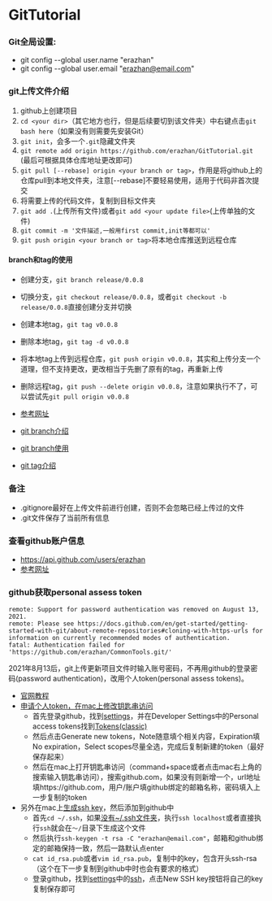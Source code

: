 # GitTutorial

### Git全局设置:
- git config --global user.name "erazhan"
- git config --global user.email "erazhan@email.com"


### git上传文件介绍
1. github上创建项目
2. ```cd <your dir>```（其它地方也行，但是后续要切到该文件夹）中右键点击```git bash here```（如果没有则需要先安装Git）
3. ```git init```，会多一个```.git```隐藏文件夹
4. ```git remote add origin https://github.com/erazhan/GitTutorial.git``` (最后可根据具体仓库地址更改即可)
5. ```git pull [--rebase] origin <your branch or tag>```，作用是将github上的仓库pull到本地文件夹，注意[--rebase]不要轻易使用，适用于代码非首次提交
6. 将需要上传的代码文件，复制到目标文件夹
7. ```git add .```(上传所有文件)或者```git add <your update file>```(上传单独的文件)
8. ```git commit -m '文件描述,一般用first commit,init等都可以'```
9. ```git push origin <your branch or tag>```将本地仓库推送到远程仓库


#### branch和tag的使用
- 创建分支，```git branch release/0.0.8```
- 切换分支，```git checkout release/0.0.8```，或者```git checkout -b release/0.0.8```直接创建分支并切换
- 创建本地tag，```git tag v0.0.8```
- 删除本地tag，```git tag -d v0.0.8```
- 将本地tag上传到远程仓库，```git push origin v0.0.8```，其实和上传分支一个道理，但不支持更改，更改相当于先删了原有的tag，再重新上传
- 删除远程tag，```git push --delete origin v0.0.8```，注意如果执行不了，可以尝试先```git pull origin v0.0.8```

- [参考网址](https://www.jianshu.com/p/3e0b213ab03d)
- [git branch介绍](https://www.jianshu.com/p/9186369d577a)
- [git branch使用](https://blog.csdn.net/weixin_43404836/article/details/108995478)
- [git tag介绍](https://blog.csdn.net/CSDN_KONGlX/article/details/125484338)

### 备注
- .gitignore最好在上传文件前进行创建，否则不会忽略已经上传过的文件
- .git文件保存了当前所有信息

### 查看github账户信息
- https://api.github.com/users/erazhan
- [参考网址](https://msutar.com/2020/when-i-joined-github/)

### github获取personal assess token
```angular2html
remote: Support for password authentication was removed on August 13, 2021.
remote: Please see https://docs.github.com/en/get-started/getting-started-with-git/about-remote-repositories#cloning-with-https-urls for information on currently recommended modes of authentication.
fatal: Authentication failed for 'https://github.com/erazhan/CommonTools.git/'
```
2021年8月13后，git上传更新项目文件时输入账号密码，不再用github的登录密码(password authentication)，改用个人token(personal assess tokens)。
- [官网教程](https://docs.github.com/en/get-started/getting-started-with-git/about-remote-repositories#cloning-with-https-urls)
- [申请个人token，在mac上修改钥匙串访问](https://blog.csdn.net/qq_32614525/article/details/121124216)
  - 首先登录github，找到[settings](https://github.com/settings)，并在Developer Settings中的Personal access tokens找到[Tokens(classic)](https://github.com/settings/tokens)
  - 然后点击Generate new tokens，Note随意填个相关内容，Expiration填No expiration，Select scopes尽量全选，完成后复制新建的token（最好保存起来）
  - 然后在mac上打开钥匙串访问（command+space或者点击mac右上角的搜索输入钥匙串访问），搜索github.com，如果没有则新增一个，url地址填https://github.com，用户/账户填github绑定的邮箱名称，密码填入上一步复制的token
- 另外在mac上[生成ssh key](https://blog.csdn.net/weixin_42164539/article/details/122992213)，然后添加到github中
  - 首先```cd ~/.ssh```，如果[没有~/.ssh文件夹](https://blog.csdn.net/zjc910997316/article/details/128094736)，执行```ssh localhost```或者直接执行```ssh```就会在```～/```目录下生成这个文件
  - 然后执行```ssh-keygen -t rsa -C "erazhan@email.com"```，邮箱和github绑定的邮箱保持一致，然后一路默认点enter
  - ```cat id_rsa.pub```或者```vim id_rsa.pub```，复制中的key，包含开头ssh-rsa（这个在下一步复制到github中时也会有要求的格式）
  - 登录github，找到[settings](https://github.com/settings)中的[ssh](https://github.com/settings/keys)，点击New SSH key按钮将自己的key复制保存即可
  
